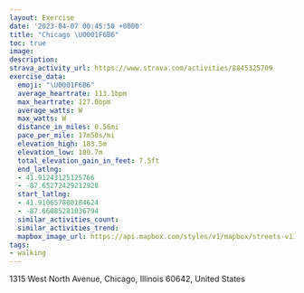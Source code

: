 ```yaml
---
layout: Exercise
date: '2023-04-07 00:45:50 +0000'
title: "Chicago \U0001F6B6"
toc: true
image:
description:
strava_activity_url: https://www.strava.com/activities/8845325709
exercise_data:
  emoji: "\U0001F6B6"
  average_heartrate: 113.1bpm
  max_heartrate: 127.0bpm
  average_watts: W
  max_watts: W
  distance_in_miles: 0.56mi
  pace_per_mile: 17m50s/mi
  elevation_high: 183.5m
  elevation_low: 180.7m
  total_elevation_gain_in_feet: 7.5ft
  end_latlng:
  - 41.91243125125766
  - -87.65272429212928
  start_latlng:
  - 41.910657808184624
  - -87.66085281036794
  similar_activities_count:
  similar_activities_trend:
  mapbox_image_url: https://api.mapbox.com/styles/v1/mapbox/streets-v11/static/path-5+787af2-1.0(utx~Fj%7B_vOCmE%40eCIuIGoBU%7BAEi%40Fc%40JSDUCEIAMK%40SCG%5BG),pin-s-s+e5b22e(-87.65894,41.91067),pin-s-f+89ae00(-87.65362999999999,41.91107)/auto/800x800?access_token=pk.eyJ1Ijoiam9zaGJlY2ttYW4iLCJhIjoiY205eWR2aDd1MWZ6djJrbXc4a3M0bWZleiJ9.XiG9OWkNcZk2QzjJbxLB4A
tags:
- walking
---
```




1315 West North Avenue, Chicago, Illinois 60642, United States
